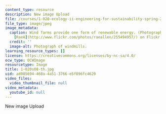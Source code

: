 ```yaml
---
content_type: resource
description: New image Upload
file: /courses/1-020-ecology-ii-engineering-for-sustainability-spring-2008/ad085694468a4a513766e5f896fc4629_1-020s08-th.jpg
file_type: image/jpeg
image_metadata:
  caption: Wind farms provide one form of renewable energy. (Photograph courtesy of
    [RaeA](http://www.flickr.com/photos/raeallen/255494957/) on Flickr.)
  credit: ''
  image-alt: Photograph of windmills.
learning_resource_types: []
license: https://creativecommons.org/licenses/by-nc-sa/4.0/
ocw_type: OCWImage
resourcetype: Image
title: 1-020s08-th.jpg
uid: ad085694-468a-4a51-3766-e5f896fc4629
video_files:
  video_thumbnail_file: null
video_metadata:
  youtube_id: null
---
```

New image Upload